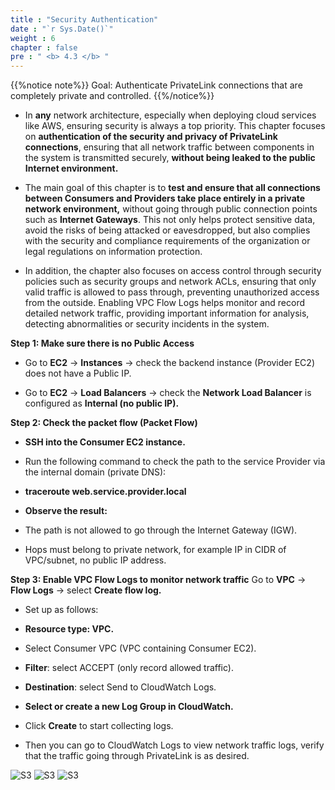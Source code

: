 ```yaml
---
title : "Security Authentication"
date : "`r Sys.Date()`"
weight : 6
chapter : false
pre : " <b> 4.3 </b> "
---
```

{{%notice note%}}
Goal: Authenticate PrivateLink connections that are completely private and controlled.
{{%/notice%}}
+ In **any** network architecture, especially when deploying cloud services like AWS, ensuring security is always a top priority. This chapter focuses on **authentication of the security and privacy of PrivateLink connections**, ensuring that all network traffic between components in the system is transmitted securely, **without being leaked to the public Internet environment.**

+ The main goal of this chapter is to **test and ensure that all connections between Consumers and Providers take place entirely in a private network environment,** without going through public connection points such as **Internet Gateways**. This not only helps protect sensitive data, avoid the risks of being attacked or eavesdropped, but also complies with the security and compliance requirements of the organization or legal regulations on information protection.

+ In addition, the chapter also focuses on access control through security policies such as security groups and network ACLs, ensuring that only valid traffic is allowed to pass through, preventing unauthorized access from the outside. Enabling VPC Flow Logs helps monitor and record detailed network traffic, providing important information for analysis, detecting abnormalities or security incidents in the system.

**Step 1: Make sure there is no Public Access**
+ Go to **EC2** → **Instances** → check the backend instance (Provider EC2) does not have a Public IP.

+ Go to **EC2** → **Load Balancers** → check the **Network Load Balancer** is configured as **Internal (no public IP).**

**Step 2: Check the packet flow (Packet Flow)**
+ **SSH into the Consumer EC2 instance.**

+ Run the following command to check the path to the service Provider via the internal domain (private DNS):

+ **traceroute web.service.provider.local**

+ **Observe the result:**

+ The path is not allowed to go through the Internet Gateway (IGW).

+ Hops must belong to private network, for example IP in CIDR of VPC/subnet, no public IP address.

**Step 3: Enable VPC Flow Logs to monitor network traffic**
Go to **VPC** → **Flow Logs** → select **Create flow log.**

+ Set up as follows:

+ **Resource type: VPC.**

+ Select Consumer VPC (VPC containing Consumer EC2).

+ **Filter**: select ACCEPT (only record allowed traffic).

+ **Destination**: select Send to CloudWatch Logs.

+ **Select or create a new Log Group in CloudWatch.**

+ Click **Create** to start collecting logs.

+ Then you can go to CloudWatch Logs to view network traffic logs, verify that the traffic going through PrivateLink is as desired.

![S3](/images/4.s3/52-logs-1.png) 
![S3](/images/4.s3/53-logs-2.png) 
![S3](/images/4.s3/54-logs-3.png)